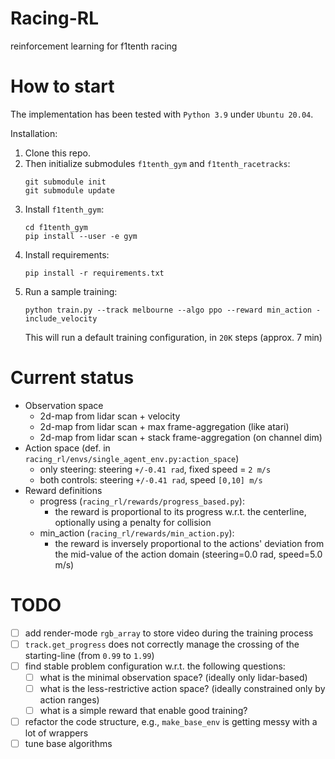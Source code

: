 # Racing-RL
reinforcement learning for f1tenth racing

# How to start
The implementation has been tested with `Python 3.9` under `Ubuntu 20.04`.

Installation:
1. Clone this repo.
2. Then initialize submodules `f1tenth_gym` and `f1tenth_racetracks`:
    ```
    git submodule init
    git submodule update
    ```
3. Install `f1tenth_gym`:
   ```
   cd f1tenth_gym
   pip install --user -e gym
   ```
4. Install requirements:
   ```
   pip install -r requirements.txt
   ```
5. Run a sample training:
    ```
    python train.py --track melbourne --algo ppo --reward min_action -include_velocity
    ```
   This will run a default training configuration, in `20K` steps (approx. 7 min)
   
# Current status
- Observation space
  - 2d-map from lidar scan + velocity
  - 2d-map from lidar scan + max frame-aggregation (like atari)
  - 2d-map from lidar scan + stack frame-aggregation (on channel dim)
- Action space (def. in `racing_rl/envs/single_agent_env.py:action_space`)
  - only steering: steering `+/-0.41 rad`, fixed speed = `2 m/s`
  - both controls: steering `+/-0.41 rad`, speed `[0,10] m/s`
- Reward definitions
  - progress (`racing_rl/rewards/progress_based.py`): 
    - the reward is proportional to its progress w.r.t. the centerline, optionally using a penalty for collision   
  - min_action (`racing_rl/rewards/min_action.py`): 
    - the reward is inversely proportional to the actions' deviation from the mid-value of the action domain (steering=0.0 rad, speed=5.0 m/s)

# TODO
- [ ] add render-mode `rgb_array` to store video during the training process
- [ ] `track.get_progress` does not correctly manage the crossing of the starting-line (from `0.99` to `1.99`)
- [ ] find stable problem configuration w.r.t. the following questions:
  - [ ] what is the minimal observation space? (ideally only lidar-based)
  - [ ] what is the less-restrictive action space? (ideally constrained only by action ranges)
  - [ ] what is a simple reward that enable good training?
- [ ] refactor the code structure, e.g., `make_base_env` is getting messy with a lot of wrappers
- [ ] tune base algorithms